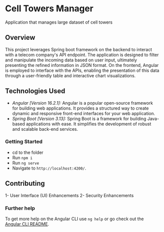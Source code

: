 # Cell Towers Manager
Application that manages large dataset of cell towers

## Overview
This project leverages Spring boot framework on the backend to interact with a telecom company's API endpoint. The application is designed to filter and manipulate the incoming data based on user input, ultimately presenting the refined information in JSON format. On the frontend, Angular is employed to interface with the APIs, enabling the presentation of this data through a user-friendly table and interactive chart visualizations.

## Technologies Used
- *Angular [Version 16.2.1]:* Angular is a popular open-source framework for building web applications. It provides a structured way to create dynamic and responsive front-end interfaces for your web application.
- *Spring Boot [Version 3.13]:* Spring Boot is a framework for building Java-based applications with ease. It simplifies the development of robust and scalable back-end services.

### Getting Started
- cd to the folder
- Run `npm i`
- Run `ng serve`
- Navigate to `http://localhost:4200/`.

## Contributing
1- User Interface (UI) Enhancements
2- Security Enhancements

### Further help
To get more help on the Angular CLI use `ng help` or go check out the [Angular CLI README](https://github.com/angular/angular-cli/blob/master/README.md).

